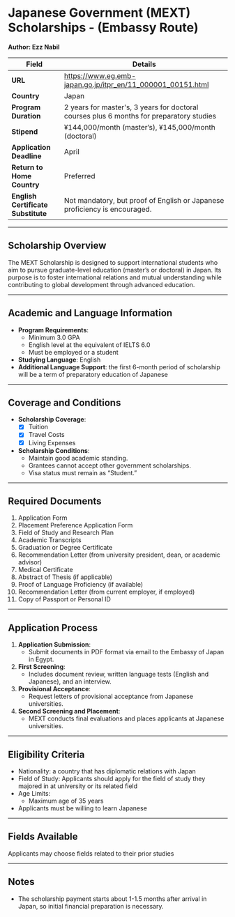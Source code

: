 # Japanese Government (MEXT) Scholarships - (Embassy Route)

**Author: Ezz Nabil**

| **Field**                          | **Details**                                                 |
| ---------------------------------- | ----------------------------------------------------------- |
| **URL**                            | https://www.eg.emb-japan.go.jp/itpr_en/11_000001_00151.html |
| **Country**                        | Japan                                                            |
| **Program Duration**               | 2 years for master's, 3 years for doctoral courses plus  6 months for preparatory studies                                                            |
| **Stipend**                        | ¥144,000/month (master’s), ¥145,000/month (doctoral)                                                            |
| **Application Deadline**           | April                                                            |
| **Return to Home Country**         | Preferred                                                            |
| **English Certificate Substitute** | Not mandatory, but proof of English or Japanese proficiency is encouraged. |

---

## Scholarship Overview

The MEXT Scholarship is designed to support international students who aim to pursue graduate-level education (master’s or doctoral) in Japan.
Its purpose is to foster international relations and mutual understanding while contributing to global development through advanced education.

---

## Academic and Language Information

- **Program Requirements**: 
  - Minimum 3.0 GPA
  - English level at the equivalent of IELTS 6.0 
  - Must be employed or a student
- **Studying Language**: English
- **Additional Language Support**: the first 6-month period of scholarship will be a term of preparatory education of Japanese 

---

## Coverage and Conditions

- **Scholarship Coverage**:
  - [x] Tuition
  - [x] Travel Costs
  - [x] Living Expenses
- **Scholarship Conditions**:
  - Maintain good academic standing.
  - Grantees cannot accept other government scholarships.
  - Visa status must remain as “Student.”


---

## Required Documents

1. Application Form 
2. Placement Preference Application Form 
3. Field of Study and Research Plan
4. Academic Transcripts 
5. Graduation or Degree Certificate
6. Recommendation Letter (from university president, dean, or academic advisor)
7. Medical Certificate
8. Abstract of Thesis (if applicable)
9. Proof of Language Proficiency (if available)
10. Recommendation Letter (from current employer, if employed)
11. Copy of Passport or Personal ID

---

## Application Process

1. **Application Submission**:
   - Submit documents in PDF format via email to the Embassy of Japan in Egypt.
2. **First Screening**:
   - Includes document review, written language tests (English and Japanese), and an interview.
3. **Provisional Acceptance**:
   - Request letters of provisional acceptance from Japanese universities.
4. **Second Screening and Placement**:
   - MEXT conducts final evaluations and places applicants at Japanese universities.


---

## Eligibility Criteria

- Nationality: a country that has diplomatic relations with Japan
- Field of Study: Applicants should apply for the field of study they majored in at university or its related field
- Age Limits: 
  - Maximum age of 35 years
- Applicants must be willing to learn Japanese


---

## Fields Available

Applicants may choose fields related to their prior studies

---

## Notes

- The scholarship payment starts about 1-1.5 months after arrival in Japan, so initial financial preparation is necessary.

